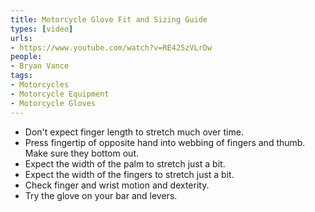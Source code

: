 ```yaml
---
title: Motorcycle Glove Fit and Sizing Guide
types: [video]
urls:
- https://www.youtube.com/watch?v=RE425zVLrDw
people:
- Bryan Vance
tags:
- Motorcycles
- Motorcycle Equipment
- Motorcycle Gloves
---
```


- Don't expect finger length to stretch much over time.
- Press fingertip of opposite hand into webbing of fingers and thumb. Make sure they bottom out.
- Expect the width of the palm to stretch just a bit.
- Expect the width of the fingers to stretch just a bit.
- Check finger and wrist motion and dexterity.
- Try the glove on your bar and levers.

